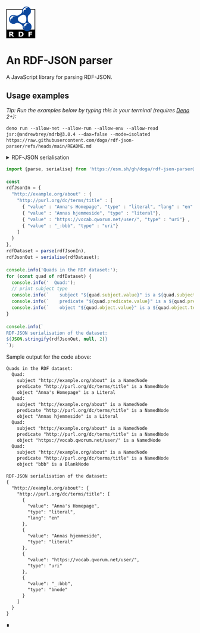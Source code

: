 <p align="left">
<a href="https://rdf.js.org/" target="_blank" rel="noreferrer"><img src="https://github.com/doga/doga/raw/main/logos/rdf.svg" height="85" alt="RDF logo" /></a>
</p>

# An RDF-JSON parser

A JavaScript library for parsing RDF-JSON.

## Usage examples

_Tip: Run the examples below by typing this in your terminal (requires [Deno](https://deno.com/) 2+):_

```shell
deno run --allow-net --allow-run --allow-env --allow-read jsr:@andrewbrey/mdrb@3.0.4 --dax=false --mode=isolated https://raw.githubusercontent.com/doga/rdf-json-parser/refs/heads/main/README.md
```

<details data-mdrb>
<summary>RDF-JSON serialisation</summary>

<pre>
description = '''
Parse RDF-JSON to and RDF dataset, and back to RDF-JSON.
'''
</pre>
</details>

```javascript
import {parse, serialise} from 'https://esm.sh/gh/doga/rdf-json-parser@1.1.0/mod.mjs';

const 
rdfJsonIn = {
  "http://example.org/about" : {
    "http://purl.org/dc/terms/title" : [
      { "value" : "Anna's Homepage", "type" : "literal", "lang" : "en" },
      { "value" : "Annas hjemmeside", "type" : "literal"},
      { "value" : "https://vocab.qworum.net/user/", "type" : "uri"} ,
      { "value" : "_:bbb", "type" : "uri"} 
    ] 
  }
},
rdfDataset = parse(rdfJsonIn),
rdfJsonOut = serialise(rdfDataset);

console.info('Quads in the RDF dataset:');
for (const quad of rdfDataset) {
  console.info('  Quad:');
  // print subject type
  console.info(`    subject "${quad.subject.value}" is a ${quad.subject.termType}`);
  console.info(`    predicate "${quad.predicate.value}" is a ${quad.predicate.termType}`);
  console.info(`    object "${quad.object.value}" is a ${quad.object.termType}`);
}

console.info(`
RDF-JSON serialisation of the dataset:
${JSON.stringify(rdfJsonOut, null, 2)}
`);
```

Sample output for the code above:

```text
Quads in the RDF dataset:
  Quad:
    subject "http://example.org/about" is a NamedNode
    predicate "http://purl.org/dc/terms/title" is a NamedNode
    object "Anna's Homepage" is a Literal
  Quad:
    subject "http://example.org/about" is a NamedNode
    predicate "http://purl.org/dc/terms/title" is a NamedNode
    object "Annas hjemmeside" is a Literal
  Quad:
    subject "http://example.org/about" is a NamedNode
    predicate "http://purl.org/dc/terms/title" is a NamedNode
    object "https://vocab.qworum.net/user/" is a NamedNode
  Quad:
    subject "http://example.org/about" is a NamedNode
    predicate "http://purl.org/dc/terms/title" is a NamedNode
    object "bbb" is a BlankNode

RDF-JSON serialisation of the dataset:
{
  "http://example.org/about": {
    "http://purl.org/dc/terms/title": [
      {
        "value": "Anna's Homepage",
        "type": "literal",
        "lang": "en"
      },
      {
        "value": "Annas hjemmeside",
        "type": "literal"
      },
      {
        "value": "https://vocab.qworum.net/user/",
        "type": "uri"
      },
      {
        "value": "_:bbb",
        "type": "bnode"
      }
    ]
  }
}
```

∎
